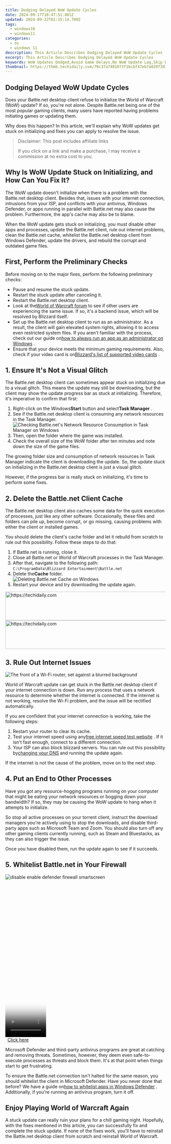 ```yaml
---
title: Dodging Delayed WoW Update Cycles
date: 2024-09-17T18:47:51.861Z
updated: 2024-09-22T01:15:14.709Z
tags:
  - windows10
  - windows11
categories:
  - os
  - windows 11
description: This Article Describes Dodging Delayed WoW Update Cycles
excerpt: This Article Describes Dodging Delayed WoW Update Cycles
keywords: WoW Updates Dodged,Avoid Game Delays,No WoW Update Lag,Skip WoW Patches,Quick WoW Updates,Efficient WoW Cycles,Immediate WoW Fixes
thumbnail: https://thmb.techidaily.com/70c37a7401073f1bcbf47eb7a020f3d12c21a20e9f862ecf54abef66ad7c8a53.jpg
---
```


## Dodging Delayed WoW Update Cycles

 Does your Battle.net desktop client refuse to initialize the World of Warcraft (WoW) update? If so, you're not alone. Despite Battle.net being one of the most popular gaming clients, many users have reported having problems initiating games or updating them.

 Why does this happen? In this article, we'll explain why WoW updates get stuck on initializing and fixes you can apply to resolve the issue.

>  Disclaimer: This post includes affiliate links
>
>  If you click on a link and make a purchase, I may receive a commission at no extra cost to you.
>

## Why Is WoW Update Stuck on Initializing, and How Can You Fix It?

 The WoW update doesn't initialize when there is a problem with the Battle.net desktop client. Besides that, issues with your internet connection, intrusions from your ISP, and conflicts with your antivirus, Windows Defender, or apps running in parallel with Battle.net may also cause the problem. Furthermore, the app's cache may also be to blame.

 When the WoW update gets stuck on initializing, you must disable other apps and processes, update the Battle.net client, rule out internet problems, clean the Battle.net cache, whitelist the Battle.net desktop client from Windows Defender, update the drivers, and rebuild the corrupt and outdated game files.

## First, Perform the Preliminary Checks

 Before moving on to the major fixes, perform the following preliminary checks:

* Pause and resume the stuck update.
* Restart the stuck update after canceling it.
* Restart the Battle.net desktop client.
* Look at the[World of Warcraft forum](https://us.forums.blizzard.com/en/wow/) to see if other users are experiencing the same issue. If so, it's a backend issue, which will be resolved by Blizzard itself.
* Set up the Battle.net desktop client to run as an administrator. As a result, the client will gain elevated system rights, allowing it to access even restricted system files. If you aren't familiar with the process, check out our guide on[how to always run an app as an administrator on Windows](https://www.makeuseof.com/tag/always-run-apps-administrator-windows/) .
* Ensure that your device meets the minimum gaming requirements. Also, check if your video card is on[Blizzard's list of supported video cards](https://eu.battle.net/support/en/article/31372) .

## 1\. Ensure It's Not a Visual Glitch

 The Battle.net desktop client can sometimes appear stuck on initializing due to a visual glitch. This means the update may still be downloading, but the client may show the update progress bar as stuck at initializing. Therefore, it's imperative to confirm that first:

1. Right-click on the Windows**Start** button and select**Task Manager** .
2. See if the Battle.net desktop client is consuming any network resources in the Task Manager.  
![Checking Battle.net's Network Resource Consumption in Task Manager on Windows](https://static1.makeuseofimages.com/wordpress/wp-content/uploads/2022/12/1-checking-battle-net-s-network-resource-consumption-in-task-manager-on-windows.jpg)
3. Then, open the folder where the game was installed.
4. Check the overall size of the WoW folder after ten minutes and note down the size of the game files.

 The growing folder size and consumption of network resources in Task Manager indicate the client is downloading the update. So, the update stuck on initializing in the Battle.net desktop client is just a visual glitch.

 However, if the progress bar is really stuck on initializing, it's time to perform some fixes.

## 2\. Delete the Battle.net Client Cache

 The Battle.net desktop client also caches some data for the quick execution of processes, just like any other software. Occasionally, these files and folders can pile up, become corrupt, or go missing, causing problems with either the client or installed games.

 You should delete the client's cache folder and let it rebuild from scratch to rule out this possibility. Follow these steps to do that:

1. If Battle.net is running, close it.
2. Close all Battle.net or World of Warcraft processes in the Task Manager.
3. After that, navigate to the following path:  
`C:\ProgramData\Blizzard Entertainment\Battle.net`
4. Delete the**Cache** folder.  
![Deleting Battle.net Cache on Windows](https://static1.makeuseofimages.com/wordpress/wp-content/uploads/2022/12/deleting-battle-net-cache-on-windows.jpg)
5. Restart your device and try downloading the update again.

<!-- affiliate ads begin -->
<a href="https://appsumo.8odi.net/c/5597632/2037346/7443" target="_top" id="2037346">
  <img src="//a.impactradius-go.com/display-ad/7443-2037346" border="0" alt="https://techidaily.com" width="728" height="90"/>
</a>
<img height="0" width="0" src="https://appsumo.8odi.net/i/5597632/2037346/7443" style="position:absolute;visibility:hidden;" border="0" />
<!-- affiliate ads end -->

<!-- affiliate ads begin -->
<a href="https://aligracehair.sjv.io/c/5597632/2080333/19272" target="_top" id="2080333">
  <img src="//a.impactradius-go.com/display-ad/19272-2080333" border="0" alt="https://techidaily.com" width="728" height="90"/>
</a>
<img height="0" width="0" src="https://aligracehair.sjv.io/i/5597632/2080333/19272" style="position:absolute;visibility:hidden;" border="0" />
<!-- affiliate ads end -->

## 3\. Rule Out Internet Issues

![The front of a Wi-Fi router, set against a blurred background](https://thmb.techidaily.com/3854233be38a7a3b692f6b1c87d1917c44d3f0b5ad0376d97a1f07070c0cf22e.jpg)

 World of Warcraft update can get stuck in the Battle.net desktop client if your internet connection is down. Run any process that uses a network resource to determine whether the internet is connected. If the internet is not working, resolve the Wi-Fi problem, and the issue will be rectified automatically.

 If you are confident that your internet connection is working, take the following steps:

1. Restart your router to clear its cache.
2. Test your internet speed using any[free internet speed test website](https://www.makeuseof.com/best-free-websites-test-internet-speed/) . If it isn't fast enough, connect to a different connection.
3. Your ISP can also block blizzard servers. You can rule out this possibility by[changing your DNS](https://www.makeuseof.com/tag/change-dns-increase-internet-speed/) and running the update again.

 If the internet is not the cause of the problem, move on to the next step.

## 4\. Put an End to Other Processes

 Have you got any resource-hogging programs running on your computer that might be eating your network resources or bogging down your bandwidth? If so, they may be causing the WoW update to hang when it attempts to initialize.

 So stop all active processes on your torrent client, instruct the download managers you're actively using to stop the downloads, and disable third-party apps such as Microsoft Team and Zoom. You should also turn off any other gaming clients currently running, such as Steam and Bluestacks, as they can also trigger the issue.

 Once you have disabled them, run the update again to see if it succeeds.

## 5\. Whitelist Battle.net in Your Firewall

![disable enable defender firewall smartscreen](https://thmb.techidaily.com/54be1671a1e6779406d2b281070c88b1f34d651b0d4d3a83638bfcc50c7ba407.jpg)

<!-- affiliate ads begin -->
<span id="1977004">
					<video width="128" height="480" style="cursor:pointer"
           poster="//a.impactradius-go.com/display-clicktoplayimage/1977004.png"
           onclick="if(!this.playClicked){this.play();this.setAttribute('controls',true);this.playClicked=true;}">
	   <source src="//a.impactradius-go.com/display-ad/22993-1977004">
	   <img src="//a.impactradius-go.com/display-clicktoplayimage/1977004.png" style="border: none; height: 100%; width: 100%; object-fit: contain">
	</video>
	<div style="width:80px;text-align:center"><a href="javascript:window.open(decodeURIComponent('https%3A%2F%2Fhomestyler.sjv.io%2Fc%2F5597632%2F1977004%2F22993'), '_blank');void(0);">Click here</a></div>
</span>
<img height="0" width="0" src="https://imp.pxf.io/i/5597632/1977004/22993" style="position:absolute;visibility:hidden;" border="0" />
<!-- affiliate ads end -->

 Microsoft Defender and third-party antivirus programs are great at catching and removing threats. Sometimes, however, they deem even safe-to-execute processes as threats and block them. It's at that point when things start to get frustrating.

 To ensure the Battle.net connection isn't halted for the same reason, you should whitelist the client in Microsoft Defender. Have you never done that before? We have a guide on[how to whitelist apps in Windows Defender](https://www.makeuseof.com/how-to-allow-apps-windows-firewall/) . Additionally, if you're running an antivirus program, turn it off.

## Enjoy Playing World of Warcraft Again

 A stuck update can really ruin your plans for a chill gaming night. Hopefully, with the fixes mentioned in this article, you can successfully fix and complete the stuck update. If none of the fixes work, you'll have to reinstall the Battle.net desktop client from scratch and reinstall World of Warcraft.

<ins class="adsbygoogle"
     style="display:block"
     data-ad-format="autorelaxed"
     data-ad-client="ca-pub-7571918770474297"
     data-ad-slot="1223367746"></ins>

<ins class="adsbygoogle"
     style="display:block"
     data-ad-client="ca-pub-7571918770474297"
     data-ad-slot="8358498916"
     data-ad-format="auto"
     data-full-width-responsive="true"></ins>



